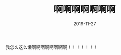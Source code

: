 ﻿---
layout: post
title: 啊啊啊啊啊啊啊
date: 2019-11-27
categories: test
tags: roast 
---
 
我怎么这么懒啊啊啊啊啊啊啊啊！！！！！！！

